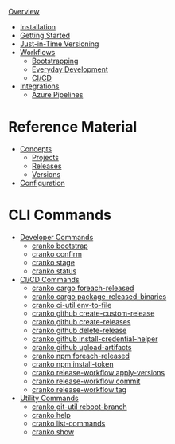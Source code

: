 [Overview](index.md)

- [Installation](installation/index.md)
- [Getting Started](getting-started/index.md)
- [Just-in-Time Versioning](jit-versioning/index.md)
- [Workflows]()
  - [Bootstrapping](workflows-bootstrap/index.md)
  - [Everyday Development](workflows-dev/index.md)
  - [CI/CD](workflows-cicd/index.md)
- [Integrations]()
  - [Azure Pipelines](integrations/azure-pipelines.md)

# Reference Material

- [Concepts]()
  - [Projects](concepts/projects.md)
  - [Releases](concepts/releases.md)
  - [Versions](concepts/versions.md)
- [Configuration](configuration/index.md)

# CLI Commands

- [Developer Commands]()
  - [cranko bootstrap](commands/dev/bootstrap.md)
  - [cranko confirm](commands/dev/confirm.md)
  - [cranko stage](commands/dev/stage.md)
  - [cranko status](commands/dev/status.md)
- [CI/CD Commands]()
  - [cranko cargo foreach-released](commands/cicd/cargo-foreach-released.md)
  - [cranko cargo package-released-binaries](commands/cicd/cargo-package-released-binaries.md)
  - [cranko ci-util env-to-file](commands/cicd/ci-util-env-to-file.md)
  - [cranko github create-custom-release](commands/cicd/github-create-custom-release.md)
  - [cranko github create-releases](commands/cicd/github-create-releases.md)
  - [cranko github delete-release](commands/cicd/github-delete-release.md)
  - [cranko github install-credential-helper](commands/cicd/github-install-credential-helper.md)
  - [cranko github upload-artifacts](commands/cicd/github-upload-artifacts.md)
  - [cranko npm foreach-released](commands/cicd/npm-foreach-released.md)
  - [cranko npm install-token](commands/cicd/npm-install-token.md)
  - [cranko release-workflow apply-versions](commands/cicd/release-workflow-apply-versions.md)
  - [cranko release-workflow commit](commands/cicd/release-workflow-commit.md)
  - [cranko release-workflow tag](commands/cicd/release-workflow-tag.md)
- [Utility Commands]()
  - [cranko git-util reboot-branch](commands/util/git-util-reboot-branch.md)
  - [cranko help](commands/util/help.md)
  - [cranko list-commands](commands/util/list-commands.md)
  - [cranko show](commands/util/show.md)
